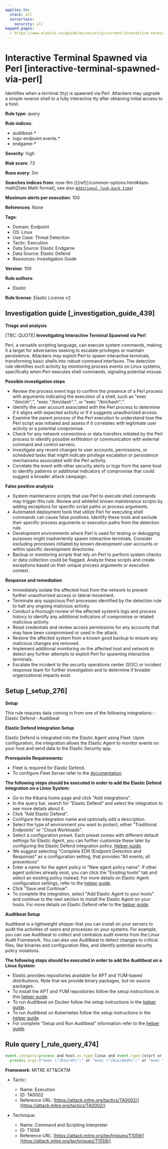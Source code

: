 ```yaml
---
applies_to:
  stack: all
  serverless:
    security: all
mapped_pages:
  - https://www.elastic.co/guide/en/security/current/interactive-terminal-spawned-via-perl.html
---
```


# Interactive Terminal Spawned via Perl [interactive-terminal-spawned-via-perl]

Identifies when a terminal (tty) is spawned via Perl. Attackers may upgrade a simple reverse shell to a fully interactive tty after obtaining initial access to a host.

**Rule type**: query

**Rule indices**:

* auditbeat-*
* logs-endpoint.events.*
* endgame-*

**Severity**: high

**Risk score**: 73

**Runs every**: 5m

**Searches indices from**: now-9m ({{ref}}/common-options.html#date-math[Date Math format], see also [`Additional look-back time`](docs-content://solutions/security/detect-and-alert/create-detection-rule.md#rule-schedule))

**Maximum alerts per execution**: 100

**References**: None

**Tags**:

* Domain: Endpoint
* OS: Linux
* Use Case: Threat Detection
* Tactic: Execution
* Data Source: Elastic Endgame
* Data Source: Elastic Defend
* Resources: Investigation Guide

**Version**: 109

**Rule authors**:

* Elastic

**Rule license**: Elastic License v2

## Investigation guide [_investigation_guide_439]

**Triage and analysis**

[TBC: QUOTE]
**Investigating Interactive Terminal Spawned via Perl**

Perl, a versatile scripting language, can execute system commands, making it a target for adversaries seeking to escalate privileges or maintain persistence. Attackers may exploit Perl to spawn interactive terminals, transforming basic shells into robust command interfaces. The detection rule identifies such activity by monitoring process events on Linux systems, specifically when Perl executes shell commands, signaling potential misuse.

**Possible investigation steps**

* Review the process event logs to confirm the presence of a Perl process with arguments indicating the execution of a shell, such as "exec \"/bin/sh\";", "exec \"/bin/dash\";", or "exec \"/bin/bash\";".
* Identify the user account associated with the Perl process to determine if it aligns with expected activity or if it suggests unauthorized access.
* Examine the parent process of the Perl execution to understand how the Perl script was initiated and assess if it correlates with legitimate user activity or a potential compromise.
* Check for any network connections or data transfers initiated by the Perl process to identify possible exfiltration or communication with external command and control servers.
* Investigate any recent changes to user accounts, permissions, or scheduled tasks that might indicate privilege escalation or persistence mechanisms associated with the Perl activity.
* Correlate the event with other security alerts or logs from the same host to identify patterns or additional indicators of compromise that could suggest a broader attack campaign.

**False positive analysis**

* System maintenance scripts that use Perl to execute shell commands may trigger this rule. Review and whitelist known maintenance scripts by adding exceptions for specific script paths or process arguments.
* Automated deployment tools that utilize Perl for executing shell commands can cause false positives. Identify these tools and exclude their specific process arguments or execution paths from the detection rule.
* Development environments where Perl is used for testing or debugging purposes might inadvertently spawn interactive terminals. Consider excluding processes initiated by known development user accounts or within specific development directories.
* Backup or monitoring scripts that rely on Perl to perform system checks or data collection could be flagged. Analyze these scripts and create exceptions based on their unique process arguments or execution context.

**Response and remediation**

* Immediately isolate the affected host from the network to prevent further unauthorized access or lateral movement.
* Terminate any suspicious Perl processes identified by the detection rule to halt any ongoing malicious activity.
* Conduct a thorough review of the affected system’s logs and process history to identify any additional indicators of compromise or related malicious activity.
* Reset credentials and review access permissions for any accounts that may have been compromised or used in the attack.
* Restore the affected system from a known good backup to ensure any malicious changes are removed.
* Implement additional monitoring on the affected host and network to detect any further attempts to exploit Perl for spawning interactive terminals.
* Escalate the incident to the security operations center (SOC) or incident response team for further investigation and to determine if broader organizational impacts exist.


## Setup [_setup_276]

**Setup**

This rule requires data coming in from one of the following integrations: - Elastic Defend - Auditbeat

**Elastic Defend Integration Setup**

Elastic Defend is integrated into the Elastic Agent using Fleet. Upon configuration, the integration allows the Elastic Agent to monitor events on your host and send data to the Elastic Security app.

**Prerequisite Requirements:**

* Fleet is required for Elastic Defend.
* To configure Fleet Server refer to the [documentation](docs-content://reference/ingestion-tools/fleet/fleet-server.md).

**The following steps should be executed in order to add the Elastic Defend integration on a Linux System:**

* Go to the Kibana home page and click "Add integrations".
* In the query bar, search for "Elastic Defend" and select the integration to see more details about it.
* Click "Add Elastic Defend".
* Configure the integration name and optionally add a description.
* Select the type of environment you want to protect, either "Traditional Endpoints" or "Cloud Workloads".
* Select a configuration preset. Each preset comes with different default settings for Elastic Agent, you can further customize these later by configuring the Elastic Defend integration policy. [Helper guide](docs-content://solutions/security/configure-elastic-defend/configure-an-integration-policy-for-elastic-defend.md).
* We suggest selecting "Complete EDR (Endpoint Detection and Response)" as a configuration setting, that provides "All events; all preventions"
* Enter a name for the agent policy in "New agent policy name". If other agent policies already exist, you can click the "Existing hosts" tab and select an existing policy instead. For more details on Elastic Agent configuration settings, refer to the [helper guide](docs-content://reference/ingestion-tools/fleet/agent-policy.md).
* Click "Save and Continue".
* To complete the integration, select "Add Elastic Agent to your hosts" and continue to the next section to install the Elastic Agent on your hosts. For more details on Elastic Defend refer to the [helper guide](docs-content://solutions/security/configure-elastic-defend/install-elastic-defend.md).

**Auditbeat Setup**

Auditbeat is a lightweight shipper that you can install on your servers to audit the activities of users and processes on your systems. For example, you can use Auditbeat to collect and centralize audit events from the Linux Audit Framework. You can also use Auditbeat to detect changes to critical files, like binaries and configuration files, and identify potential security policy violations.

**The following steps should be executed in order to add the Auditbeat on a Linux System:**

* Elastic provides repositories available for APT and YUM-based distributions. Note that we provide binary packages, but no source packages.
* To install the APT and YUM repositories follow the setup instructions in this [helper guide](beats://docs/reference/auditbeat/setup-repositories.md).
* To run Auditbeat on Docker follow the setup instructions in the [helper guide](beats://docs/reference/auditbeat/running-on-docker.md).
* To run Auditbeat on Kubernetes follow the setup instructions in the [helper guide](beats://docs/reference/auditbeat/running-on-kubernetes.md).
* For complete “Setup and Run Auditbeat” information refer to the [helper guide](beats://docs/reference/auditbeat/setting-up-running.md).


## Rule query [_rule_query_474]

```js
event.category:process and host.os.type:linux and event.type:(start or process_started) and process.name:perl and
  process.args:("exec \"/bin/sh\";" or "exec \"/bin/dash\";" or "exec \"/bin/bash\";")
```

**Framework**: MITRE ATT&CKTM

* Tactic:

    * Name: Execution
    * ID: TA0002
    * Reference URL: [https://attack.mitre.org/tactics/TA0002/](https://attack.mitre.org/tactics/TA0002/)

* Technique:

    * Name: Command and Scripting Interpreter
    * ID: T1059
    * Reference URL: [https://attack.mitre.org/techniques/T1059/](https://attack.mitre.org/techniques/T1059/)



